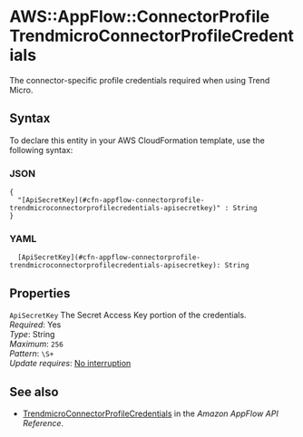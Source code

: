 # AWS::AppFlow::ConnectorProfile TrendmicroConnectorProfileCredentials<a name="aws-properties-appflow-connectorprofile-trendmicroconnectorprofilecredentials"></a>

The connector\-specific profile credentials required when using Trend Micro\.

## Syntax<a name="aws-properties-appflow-connectorprofile-trendmicroconnectorprofilecredentials-syntax"></a>

To declare this entity in your AWS CloudFormation template, use the following syntax:

### JSON<a name="aws-properties-appflow-connectorprofile-trendmicroconnectorprofilecredentials-syntax.json"></a>

```
{
  "[ApiSecretKey](#cfn-appflow-connectorprofile-trendmicroconnectorprofilecredentials-apisecretkey)" : String
}
```

### YAML<a name="aws-properties-appflow-connectorprofile-trendmicroconnectorprofilecredentials-syntax.yaml"></a>

```
  [ApiSecretKey](#cfn-appflow-connectorprofile-trendmicroconnectorprofilecredentials-apisecretkey): String
```

## Properties<a name="aws-properties-appflow-connectorprofile-trendmicroconnectorprofilecredentials-properties"></a>

`ApiSecretKey` <a name="cfn-appflow-connectorprofile-trendmicroconnectorprofilecredentials-apisecretkey"></a>
The Secret Access Key portion of the credentials\.  
_Required_: Yes  
_Type_: String  
_Maximum_: `256`  
_Pattern_: `\S+`  
_Update requires_: [No interruption](https://docs.aws.amazon.com/AWSCloudFormation/latest/UserGuide/using-cfn-updating-stacks-update-behaviors.html#update-no-interrupt)

## See also<a name="aws-properties-appflow-connectorprofile-trendmicroconnectorprofilecredentials--seealso"></a>

- [TrendmicroConnectorProfileCredentials](https://docs.aws.amazon.com/appflow/1.0/APIReference/API_TrendmicroConnectorProfileCredentials.html) in the _Amazon AppFlow API Reference_\.

